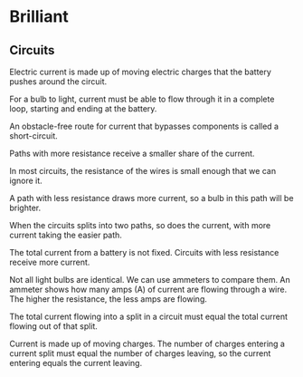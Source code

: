 # Brilliant

## Circuits

Electric current is made up of moving electric charges that the battery pushes around the circuit.

For a bulb to light, current must be able to flow through it in a complete loop, starting and ending at the battery.

An obstacle-free route for current that bypasses components is called a short-circuit.

Paths with more resistance receive a smaller share of the current.

In most circuits, the resistance of the wires is small enough that we can ignore it.

A path with less resistance draws more current, so a bulb in this path will be brighter.

When the circuits splits into two paths, so does the current, with more current taking the easier path.

The total current from a battery is not fixed. Circuits with less resistance receive more current.

Not all light bulbs are identical. We can use ammeters to compare them. An ammeter shows how many amps (A) of current are flowing through a wire. The higher the resistance, the less amps are flowing.

The total current flowing into a split in a circuit must equal the total current flowing out of that split.

Current is made up of moving charges. The number of charges entering a current split must equal the number of charges leaving, so the current entering equals the current leaving.


